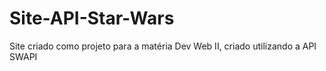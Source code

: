 # Site-API-Star-Wars
Site criado como projeto para a matéria Dev Web II, criado utilizando a API SWAPI
